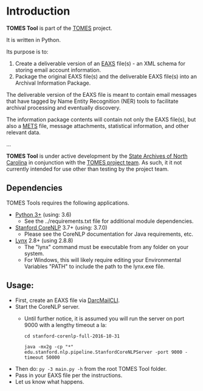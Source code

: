 # Introduction

**TOMES Tool** is part of the [TOMES](https://www.ncdcr.gov/resources/records-management/tomes) project.

It is written in Python.

Its purpose is to:

1. Create a deliverable version of an [EAXS](http://www.history.ncdcr.gov/SHRAB/ar/emailpreservation/mail-account/mail-account_docs.html) file(s) - an XML schema for storing email account information.
2. Package the original EAXS file(s) and the deliverable EAXS file(s) into an Archival Information Package.

The deliverable version of the EAXS file is meant to contain email messages that have tagged by Name Entity Recognition (NER) tools to facilitate archival processing and eventually discovery.

The information package contents will contain not only the EAXS file(s), but also a [METS](http://www.loc.gov/standards/mets/mets-home.html) file, message attachments, statistical information, and other relevant data.

...

**TOMES Tool**  is under active development by the [State Archives of North Carolina](http://archives.ncdcr.gov/) in conjunction with the [TOMES project team](https://www.ncdcr.gov/resources/records-management/tomes/team). As such, it it not currently intended for use other than testing by the project team.

## Dependencies

TOMES Tools requires the following applications.

- [Python 3+](https://www.python.org/download/releases/3.0/) (using: 3.6)
	- See the ../requirements.txt file for additional module dependencies.
- [Stanford CoreNLP](https://stanfordnlp.github.io/CoreNLP/) 3.7+ (using: 3.7.0)
	- Please see the CoreNLP documentation for Java requirements, etc.
- [Lynx](http://lynx.browser.org/) 2.8+ (using 2.8.8)
	- The "lynx" command must be executable from any folder on your system.
	- For Windows, this will likely require editing your Environmental Variables "PATH" to include the path to the lynx.exe file.

## Usage:

- First, create an EAXS file via [DarcMailCLI](https://github.com/StateArchivesOfNorthCarolina/DarcMailCLI).
- Start the CoreNLP server.
	- Until further notice, it is assumed you will run the server on port 9000 with a lengthy timeout a la:

    	`cd stanford-corenlp-full-2016-10-31`

    	`java -mx2g -cp "*" edu.stanford.nlp.pipeline.StanfordCoreNLPServer -port 9000 -timeout 50000`
- Then do: `py -3 main.py -h` from the root TOMES Tool folder.
- Pass in your EAXS file per the instructions.
- Let us know what happens.

	